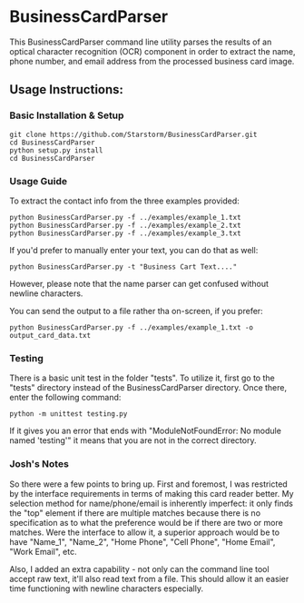 # BusinessCardParser

This BusinessCardParser command line utility parses the results of an optical character recognition (OCR) component in order to extract the name, phone number, and email address from the processed business card image.

## Usage Instructions:

### Basic Installation & Setup
```
git clone https://github.com/Starstorm/BusinessCardParser.git
cd BusinessCardParser
python setup.py install
cd BusinessCardParser
```
### Usage Guide
To extract the contact info from the three examples provided:
```
python BusinessCardParser.py -f ../examples/example_1.txt
python BusinessCardParser.py -f ../examples/example_2.txt
python BusinessCardParser.py -f ../examples/example_3.txt
```
If you'd prefer to manually enter your text, you can do that as well:
```
python BusinessCardParser.py -t "Business Cart Text...."
```
However, please note that the name parser can get confused without newline characters.

You can send the output to a file rather tha on-screen, if you prefer:
```
python BusinessCardParser.py -f ../examples/example_1.txt -o output_card_data.txt
```

### Testing
There is a basic unit test in the folder "tests". To utilize it, first go to the "tests" directory instead of the BusinessCardParser directory. Once there, enter the following command:
```
python -m unittest testing.py
```
If it gives you an error that ends with "ModuleNotFoundError: No module named 'testing'" it means that you are not in the correct directory.

### Josh's Notes
So there were a few points to bring up.
First and foremost, I was restricted by the interface requirements in terms of making this card reader better. My selection method for name/phone/email is inherently imperfect: it only finds the "top" element if there are multiple matches because there is no specification as to what the preference would be if there are two or more matches. Were the interface to allow it, a superior approach would be to have "Name_1", "Name_2", "Home Phone", "Cell Phone", "Home Email", "Work Email", etc. 

Also, I added an extra capability - not only can the command line tool accept raw text, it'll also read text from a file. This should allow it an easier time functioning with newline characters especially.
